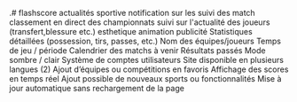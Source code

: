 .# flashscore
actualités sportive
notification sur les suivi des match 
classement en direct des championnats 
suivi sur l'actualité des joueurs (transfert,blessure etc.)
esthetique 
animation
publicité
Statistiques détaillées (possession, tirs, passes, etc.)
Nom des équipes/joueurs
Temps de jeu / période
Calendrier des matchs à venir
Résultats passés
Mode sombre / clair
Système de comptes utilisateurs
Site disponible en plusieurs langues (2)
Ajout d’équipes ou compétitions en favoris
Affichage des scores en temps réel
Ajout possible de nouveaux sports ou fonctionnalités
Mise à jour automatique sans rechargement de la page
